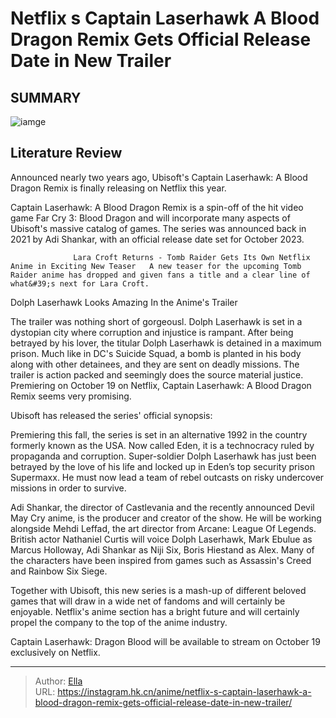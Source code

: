 # Netflix s Captain Laserhawk A Blood Dragon Remix Gets Official Release Date in New Trailer


## SUMMARY 

![iamge](https://static1.srcdn.com/wordpress/wp-content/uploads/2023/09/captain-laserhawk.jpg)

## Literature Review

Announced nearly two years ago, Ubisoft&#39;s Captain Laserhawk: A Blood Dragon Remix is finally releasing on Netflix this year.





Captain Laserhawk: A Blood Dragon Remix is a spin-off of the hit video game Far Cry 3: Blood Dragon and will incorporate many aspects of Ubisoft&#39;s massive catalog of games. The series was announced back in 2021 by Adi Shankar, with an official release date set for October 2023.




                  Lara Croft Returns - Tomb Raider Gets Its Own Netflix Anime in Exciting New Teaser   A new teaser for the upcoming Tomb Raider anime has dropped and given fans a title and a clear line of what&#39;s next for Lara Croft.   


 Dolph Laserhawk Looks Amazing In the Anime&#39;s Trailer 

 

The trailer was nothing short of gorgeousl. Dolph Laserhawk is set in a dystopian city where corruption and injustice is rampant. After being betrayed by his lover, the titular Dolph Laserhawk is detained in a maximum prison. Much like in DC&#39;s Suicide Squad, a bomb is planted in his body along with other detainees, and they are sent on deadly missions. The trailer is action packed and seemingly does the source material justice. Premiering on October 19 on Netflix, Captain Laserhawk: A Blood Dragon Remix seems very promising.




Ubisoft has released the series&#39; official synopsis:


Premiering this fall, the series is set in an alternative 1992 in the country formerly known as the USA. Now called Eden, it is a technocracy ruled by propaganda and corruption. Super-soldier Dolph Laserhawk has just been betrayed by the love of his life and locked up in Eden’s top security prison Supermaxx. He must now lead a team of rebel outcasts on risky undercover missions in order to survive.


Adi Shankar, the director of Castlevania and the recently announced Devil May Cry anime, is the producer and creator of the show. He will be working alongside Mehdi Leffad, the art director from Arcane: League Of Legends. British actor Nathaniel Curtis will voice Dolph Laserhawk, Mark Ebulue as Marcus Holloway, Adi Shankar as Niji Six, Boris Hiestand as Alex. Many of the characters have been inspired from games such as Assassin&#39;s Creed and Rainbow Six Siege.

Together with Ubisoft, this new series is a mash-up of different beloved games that will draw in a wide net of fandoms and will certainly be enjoyable. Netflix&#39;s anime section has a bright future and will certainly propel the company to the top of the anime industry.




Captain Laserhawk: Dragon Blood will be available to stream on October 19 exclusively on Netflix.



---

> Author: [Ella](https://instagram.hk.cn/)  
> URL: https://instagram.hk.cn/anime/netflix-s-captain-laserhawk-a-blood-dragon-remix-gets-official-release-date-in-new-trailer/  

